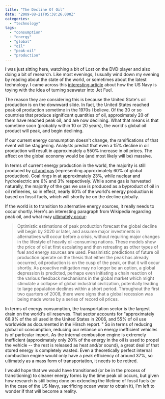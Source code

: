 ```yaml
---
title: "The Decline Of Oil"
date: "2009-08-21T05:38:26.000Z"
categories: 
  - "technology"
tags: 
  - "consumption"
  - "energy"
  - "global"
  - "oil"
  - "peak-oil"
  - "production"
---
```


I was just sitting here, watching a bit of Lost on the DVD player and also doing a bit of research. Like most evenings, I usually wind down my evening by reading about the state of the world, or sometimes about the latest technology. I came across this [interesting article](http://hardware.slashdot.org/story/09/08/20/0215202/US-Navy-Tries-To-Turn-Seawater-Into-Jet-Fuel) about how the US Navy is toying with the idea of turning seawater into Jet Fuel.

The reason they are considering this is because the United State's oil production is on the downward slide. In fact, the United States reached peak oil production sometime in the 1970s I believe. Of the 30 or so countries that produce significant quantities of oil, approximately 20 of them have reached peak oil, and are now declining. What that means is that sometime soon (probably within 10 or 20 years), the world's global oil product will peak, and begin declining.

If our current energy consumption doesn't change, the ramifications of that event will be staggering. Analysts predict that even a 15% decline in oil production will result in approximately a 550% increase in oil prices. The affect on the global economy would be (and most likely will be) massive.

In terms of current energy production in the world, the majority is still produced by [oil and gas](http://en.wikipedia.org/wiki/World_energy_resources_and_consumption) (representing approximately 60% of global production). Coal rings in at approximately 23%, while nuclear and hydroelectric are 6% and 3% respectively. While some gas is harvested naturally, the majority of the gas we use is produced as a byproduct of oil in oil refineries, so in effect, nearly 60% of the world's energy production is based on fossil fuels, which will shortly be on the decline globally.

If the world is to transition to alternative energy sources, it really needs to occur shortly. Here's an interesting paragraph from Wikipedia regarding peak oil, and what may [ultimately occur](http://en.wikipedia.org/wiki/Peak_oil):

> Optimistic estimations of peak production forecast the global decline will begin by 2020 or later, and assume major investments in alternatives will occur before a crisis, without requiring major changes in the lifestyle of heavily oil-consuming nations. These models show the price of oil at first escalating and then retreating as other types of fuel and energy sources are used. Pessimistic predictions of future oil production operate on the thesis that either the peak has already occurred, oil production is on the cusp of the peak, or that it will occur shortly. As proactive mitigation may no longer be an option, a global depression is predicted, perhaps even initiating a chain reaction of the various feedback mechanisms in the global market which might stimulate a collapse of global industrial civilization, potentially leading to large population declines within a short period. Throughout the first two quarters of 2008, there were signs that a global recession was being made worse by a series of record oil prices.

In terms of energy consumption, the transportation sector is the largest drain on the world's oil reserves. That sector accounts for "approximately 68.9% of the oil used in the United States in 2006, and 55% of oil use worldwide as documented in the Hirsch report. " So in terms of reducing global oil consumption, reducing our reliance on energy inefficient vehicles is of particular import. As the internal combustion engine is extremely inefficient (approximately only 20% of the energy in the oil is used to propel the vehicle -- the rest is released as heat and/or sound), a great deal of that stored energy is completely wasted. Even a theoretically perfect internal combustion engine would only have a peak efficiency of around 37%, so ultimately as a mass form of transportation, it needs to be retired.

I would hope that we would have transitioned (or be in the process of transitioning) to cleaner energy forms by the time peak oil occurs, but given how research is still being done on extending the lifetime of fossil fuels (or in the case of the US Navy, sacrificing ocean water to obtain it), I'm left to wonder if that will become a reality.
